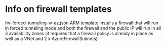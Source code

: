 # Info on firewall templates

fw-forced-tunneling-w-az.json ARM template installs a firewall that will run in forced tunneling mode and both the firewall and the public IP will run in all 3 availability zones (it requires that a firewall policy is already in place as well as a VNet and 2 x AzureFirewallSubnets)

